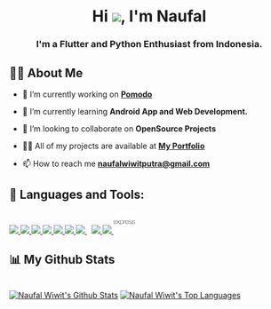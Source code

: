 <h1 align="center">Hi <img src="https://raw.githubusercontent.com/MartinHeinz/MartinHeinz/master/wave.gif" width="30px">, I'm Naufal</h1>
<h3 align="center">I'm a Flutter and Python Enthusiast from Indonesia.</h3>


## 🙋‍♂️ About Me

- 🔭 I’m currently working on **[Pomodo](https://play.google.com/store/apps/details?id=com.nopalgemink.school_app)**

- 🌱 I’m currently learning **Android App and Web Development.**

- 👯 I’m looking to collaborate on **OpenSource Projects**

- 👨‍💻 All of my projects are available at **[My Portfolio](https://github.com/naufalw)**

- 📫 How to reach me **naufalwiwitputra@gmail.com**

## 🚀 Languages and Tools:

<p align="left"> 
    <a href="https://www.flutter.dev" target="_blank"> <img src="https://img.icons8.com/color/48/000000/flutter.png"/> </a> 
    <a href="https://developer.mozilla.org/en-US/docs/Web/JavaScript" target="_blank"> <img src="https://img.icons8.com/color/48/000000/javascript.png"/> </a> 
    <a href="https://www.w3.org/html/" target="_blank"> <img src="https://img.icons8.com/color/48/000000/html-5.png"/> </a> 
    <a href="https://www.w3schools.com/css/" target="_blank"> <img src="https://img.icons8.com/color/48/000000/css3.png"/> </a> 
    <a href="https://getbootstrap.com" target="_blank"> <img src="https://img.icons8.com/color/48/000000/bootstrap.png"/> </a> 
    <a href="https://www.python.org" target="_blank"> <img src="https://img.icons8.com/color/48/000000/python.png"/> </a> 
    <a style="padding-right:8px;" href="https://nodejs.org" target="_blank"> <img src="https://img.icons8.com/color/48/000000/nodejs.png"/> </a> 
    <a href="https://firebase.google.com/" target="_blank"> <img src="https://img.icons8.com/color/48/000000/firebase.png"/> </a> 
    <a href="https://git-scm.com/" target="_blank"> <img src="https://img.icons8.com/color/48/000000/git.png"/> </a> 
    <a href="https://expressjs.com" target="_blank"> <img src="https://raw.githubusercontent.com/devicons/devicon/master/icons/express/express-original-wordmark.svg" alt="express" width="40" height="40"/> </a>
</p>


## 📊 My Github Stats
  <br>
    <a href="https://github.com/naufalw/github-readme-stats"><img alt="Naufal Wiwit's Github Stats" src="https://github-readme-stats.vercel.app/api?username=naufalw&show_icons=true&count_private=true&theme=react&hide_border=true&bg_color=0D1117" /></a>
  <a href="https://github.com/naufalw/github-readme-stats"><img alt="Naufal Wiwit's Top Languages" src="https://github-readme-stats.vercel.app/api/top-langs/?username=naufalw&langs_count=8&count_private=true&layout=compact&theme=react&hide_border=true&bg_color=0D1117" /></a>

